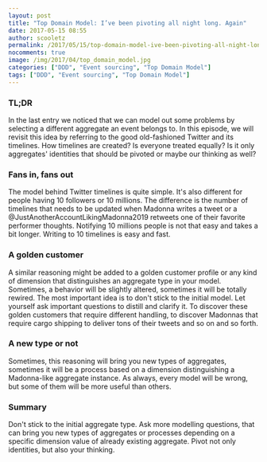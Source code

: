 ```yaml
---
layout: post
title: "Top Domain Model: I’ve been pivoting all night long. Again"
date: 2017-05-15 08:55
author: scooletz
permalink: /2017/05/15/top-domain-model-ive-been-pivoting-all-night-long-again/
nocomments: true
image: /img/2017/04/top_domain_model.jpg
categories: ["DDD", "Event sourcing", "Top Domain Model"]
tags: ["DDD", "Event sourcing", "Top Domain Model"]
---
```


### TL;DR

In the last entry we noticed that we can model out some problems by selecting a different aggregate an event belongs to. In this episode, we will revisit this idea by referring to the good old-fashioned Twitter and its timelines. How timelines are created? Is everyone treated equally? Is it only aggregates' identities that should be pivoted or maybe our thinking as well?

### Fans in, fans out

The model behind Twitter timelines is quite simple. It's also different for people having 10 followers or 10 millions. The difference is the number of timelines that needs to be updated when Madonna writes a tweet or a @JustAnotherAccountLikingMadonna2019 retweets one of their favorite performer thoughts. Notifying 10 millions people is not that easy and takes a bit longer. Writing to 10 timelines is easy and fast.

### A golden customer

A similar reasoning might be added to a golden customer profile or any kind of dimension that distinguishes an aggregate type in your model. Sometimes, a behavior will be slightly altered, sometimes it will be totally rewired. The most important idea is to don't stick to the initial model. Let yourself ask important questions to distill and clarify it. To discover these golden customers that require different handling, to discover Madonnas that require cargo shipping to deliver tons of their tweets and so on and so forth.

### A new type or not

Sometimes, this reasoning will bring you new types of aggregates, sometimes it will be a process based on a dimension distinguishing a Madonna-like aggregate instance. As always, every model will be wrong, but some of them will be more useful than others.

### Summary

Don't stick to the initial aggregate type. Ask more modelling questions, that can bring you new types of aggregates or processes depending on a specific dimension value of already existing aggregate. Pivot not only identities, but also your thinking.
